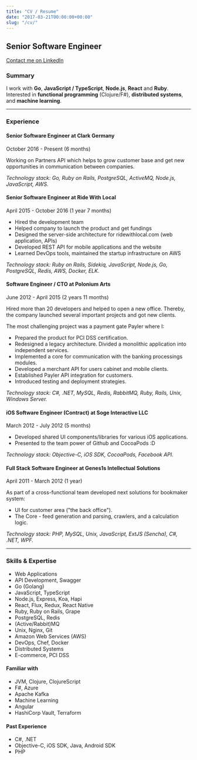 ```yaml
---
title: "CV / Resume"
date: "2017-03-21T00:00:00+00:00"
slug: "/cv/"
---
```


## Senior Software Engineer

[Contact me on LinkedIn](https://www.linkedin.com/in/akrisanov/)

### Summary

I work with **Go**, **JavaScript / TypeScript**, **Node.js**, **React** and **Ruby**.
Interested in **functional programming** (Clojure/F#), **distributed systems**, and **machine learning**.

--------------

### Experience

#### Senior Software Engineer at Clark Germany
October 2016 - Present (6 months)

Working on Partners API which helps to grow customer base and get new opportunities in communication
between companies.

_Technology stack: Go, Ruby on Rails, PostgreSQL, ActiveMQ, Node.js, JavaScript, AWS._

#### Senior Software Engineer at Ride With Local
April 2015 - October 2016 (1 year 7 months)

* Hired the development team
* Helped company to launch the product and get fundings
* Designed the server-side architecture for ridewithlocal.com (web application, APIs)
* Developed REST API for mobile applications and the website
* Learned DevOps tools, maintained the startup infrastructure on AWS

_Technology stack: Ruby on Rails, Sidekiq, JavaScript, Node.js, Go, PostgreSQL, Redis, AWS, Docker, ELK._

#### Software Engineer / CTO at Polonium Arts
June 2012 - April 2015 (2 years 11 months)

Hired more than 20 developers and helped to open a new office. Thereby, the company launched several
important projects and got new clients.

The most challenging project was a payment gate Payler where I:

* Prepared the product for PCI DSS certification.
* Redesigned a legacy architecture. Divided a monolithic application into independent services.
* Implemented a core for communication with the banking processings modules.
* Developed a merchant API for users cabinet and mobile clients.
* Established Payler API integration for customers.
* Introduced testing and deployment strategies.

_Technology stack: C#, .NET, MySQL, Redis, RabbitMQ, Ruby, Rails, Unix, Windows Server._

#### iOS Software Engineer (Contract) at Soge Interactive LLC
March 2012 - July 2012 (5 months)

* Developed shared UI components/libraries for various iOS applications.
* Presented to the team power of Github and CocoaPods :D

_Technology stack: Objective-C, iOS SDK, CocoaPods, Facebook API._

#### Full Stack Software Engineer at Genes1s Intellectual Solutions
April 2011 - March 2012 (1 year)

As part of a cross-functional team developed next solutions for bookmaker system:

* UI for customer area ("the back office").
* The Core - feed generation and parsing, crawlers, and a calculation logic.

_Technology stack: PHP, MySQL, Unix, JavaScript, ExtJS (Sencha), C#, .NET, WPF._

----------------

### Skills & Expertise

* Web Applications
* API Development, Swagger
* Go (Golang)
* JavaScript, TypeScript
* Node.js, Express, Koa, Hapi
* React, Flux, Redux, React Native
* Ruby, Ruby on Rails, Grape
* PostgreSQL, Redis
* (Active/Rabbit)MQ
* Unix, Nginx, Git
* Amazon Web Services (AWS)
* DevOps, Chef, Docker
* Distributed Systems
* E-commerce, PCI DSS

#### Familiar with

* JVM, Clojure, ClojureScript
* F#, Azure
* Apache Kafka
* Machine Learning
* Angular
* HashiCorp Vault, Terraform


#### Past Experience

* C#, .NET
* Objective-C, iOS SDK, Java, Android SDK
* PHP
